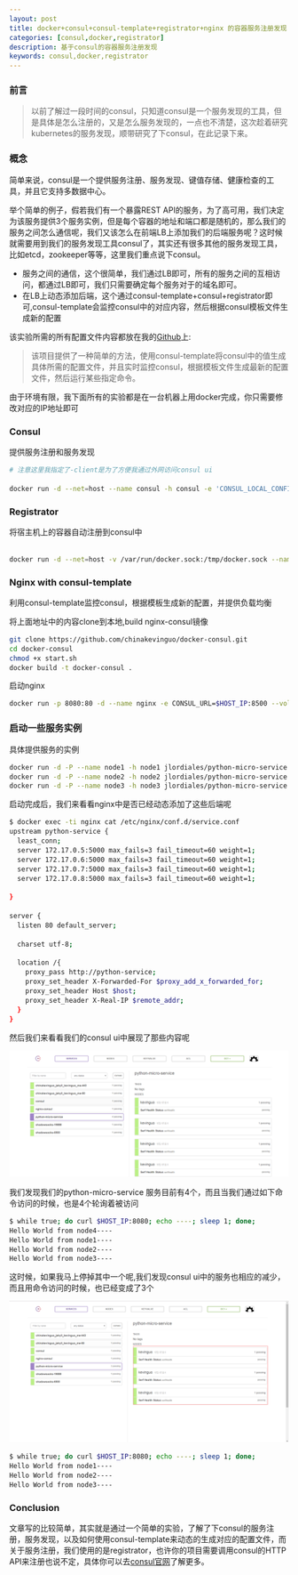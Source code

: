 ```yaml
---
layout: post
title: docker+consul+consul-template+registrator+nginx 的容器服务注册发现
categories: [consul,docker,registrator]
description: 基于consul的容器服务注册发现
keywords: consul,docker,registrator
---
```


### 前言

> 以前了解过一段时间的consul，只知道consul是一个服务发现的工具，但是具体是怎么注册的，又是怎么服务发现的，一点也不清楚，这次趁着研究kubernetes的服务发现，顺带研究了下consul，在此记录下来。

### 概念

简单来说，consul是一个提供服务注册、服务发现、键值存储、健康检查的工具，并且它支持多数据中心。

举个简单的例子，假若我们有一个暴露REST API的服务，为了高可用，我们决定为该服务提供3个服务实例，但是每个容器的地址和端口都是随机的，那么我们的服务之间怎么通信呢，我们又该怎么在前端LB上添加我们的后端服务呢？这时候就需要用到我们的服务发现工具consul了，其实还有很多其他的服务发现工具，比如etcd，zookeeper等等，这里我们重点说下consul。

* 服务之间的通信，这个很简单，我们通过LB即可，所有的服务之间的互相访问，都通过LB即可，我们只需要确定每个服务对于的域名即可。
* 在LB上动态添加后端，这个通过consul-template+consul+registrator即可,consul-template会监控consul中的对应内容，然后根据consul模板文件生成新的配置

该实验所需的所有配置文件内容都放在我的[Github](https://github.com/chinakevinguo/docker-consul.git)上:

> 该项目提供了一种简单的方法，使用consul-template将consul中的值生成具体所需的配置文件，并且实时监控consul，根据模板文件生成最新的配置文件，然后运行某些指定命令。

由于环境有限，我下面所有的实验都是在一台机器上用docker完成，你只需要修改对应的IP地址即可

### Consul

提供服务注册和服务发现

```bash
# 注意这里我指定了-client是为了方便我通过外网访问consul ui

docker run -d --net=host --name consul -h consul -e 'CONSUL_LOCAL_CONFIG={"skip_leave_on_interrupt": true}' consul agent -server -client $HOST_IP -ui -bootstrap
```

### Registrator

将宿主机上的容器自动注册到consul中

```bash

docker run -d --net=host -v /var/run/docker.sock:/tmp/docker.sock --name registrator -h registrator gliderlabs/registrator:latest -internal consul://$HOST_IP:8500
```

### Nginx with consul-template

利用consul-template监控consul，根据模板生成新的配置，并提供负载均衡

将上面地址中的内容clone到本地,build nginx-consul镜像

```bash
git clone https://github.com/chinakevinguo/docker-consul.git
cd docker-consul
chmod +x start.sh
docker build -t docker-consul .
```

启动nginx

```bash
docker run -p 8080:80 -d --name nginx -e CONSUL_URL=$HOST_IP:8500 --volume ~/docker-consul/service.ctmpl:/templates/service.ctmpl  nginx-consul
```

### 启动一些服务实例

具体提供服务的实例

```bash
docker run -d -P --name node1 -h node1 jlordiales/python-micro-service:latest
docker run -d -P --name node2 -h node2 jlordiales/python-micro-service:latest
docker run -d -P --name node3 -h node3 jlordiales/python-micro-service:latest
```

启动完成后，我们来看看nginx中是否已经动态添加了这些后端呢

```bash
$ docker exec -ti nginx cat /etc/nginx/conf.d/service.conf
upstream python-service {
  least_conn;
  server 172.17.0.5:5000 max_fails=3 fail_timeout=60 weight=1;
  server 172.17.0.6:5000 max_fails=3 fail_timeout=60 weight=1;
  server 172.17.0.7:5000 max_fails=3 fail_timeout=60 weight=1;
  server 172.17.0.8:5000 max_fails=3 fail_timeout=60 weight=1;

}

server {
  listen 80 default_server;

  charset utf-8;

  location /{
    proxy_pass http://python-service;
    proxy_set_header X-Forwarded-For $proxy_add_x_forwarded_for;
    proxy_set_header Host $host;
    proxy_set_header X-Real-IP $remote_addr;
  }
}

```

然后我们来看看我们的consul ui中展现了那些内容呢

![](/images/posts/consul-ui.png)

我们发现我们的python-micro-service 服务目前有4个，而且当我们通过如下命令访问的时候，也是4个轮询着被访问

```bash
$ while true; do curl $HOST_IP:8080; echo ----; sleep 1; done;
Hello World from node4----
Hello World from node1----
Hello World from node2----
Hello World from node3----
```

这时候，如果我马上停掉其中一个呢,我们发现consul ui中的服务也相应的减少，而且用命令访问的时候，也已经变成了3个

![](/images/posts/consul-ui-service.png)

```bash
$ while true; do curl $HOST_IP:8080; echo ----; sleep 1; done;
Hello World from node1----
Hello World from node2----
Hello World from node3----
```

### Conclusion

文章写的比较简单，其实就是通过一个简单的实验，了解了下consul的服务注册，服务发现，以及如何使用consul-template来动态的生成对应的配置文件，而关于服务注册，我们使用的是registrator，也许你的项目需要调用consul的HTTP API来注册也说不定，具体你可以去[consul官网](https://www.consul.io/)了解更多。
